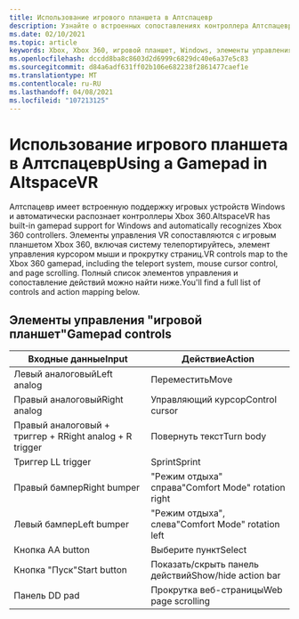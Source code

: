 ```yaml
---
title: Использование игрового планшета в Алтспацевр
description: Узнайте о встроенных сопоставлениях контроллера Алтспацевр для контроллеров Xbox 360 и игровой планшета.
ms.date: 02/10/2021
ms.topic: article
keywords: Xbox, Xbox 360, игровой планшет, Windows, элементы управления
ms.openlocfilehash: dccdd8ba8c8603d2d6999c6829dc40e6a37e5c83
ms.sourcegitcommit: d84a6adf631ff02b106e682238f2861477caef1e
ms.translationtype: MT
ms.contentlocale: ru-RU
ms.lasthandoff: 04/08/2021
ms.locfileid: "107213125"
---
```

# <a name="using-a-gamepad-in-altspacevr"></a><span data-ttu-id="de93a-104">Использование игрового планшета в Алтспацевр</span><span class="sxs-lookup"><span data-stu-id="de93a-104">Using a Gamepad in AltspaceVR</span></span>

<span data-ttu-id="de93a-105">Алтспацевр имеет встроенную поддержку игровых устройств Windows и автоматически распознает контроллеры Xbox 360.</span><span class="sxs-lookup"><span data-stu-id="de93a-105">AltspaceVR has built-in gamepad support for Windows and automatically recognizes Xbox 360 controllers.</span></span> <span data-ttu-id="de93a-106">Элементы управления VR сопоставляются с игровым планшетом Xbox 360, включая систему телепортируйтесь, элемент управления курсором мыши и прокрутку страниц.</span><span class="sxs-lookup"><span data-stu-id="de93a-106">VR controls map to the Xbox 360 gamepad, including the teleport system, mouse cursor control, and page scrolling.</span></span> <span data-ttu-id="de93a-107">Полный список элементов управления и сопоставление действий можно найти ниже.</span><span class="sxs-lookup"><span data-stu-id="de93a-107">You'll find a full list of controls and action mapping below.</span></span>

## <a name="gamepad-controls"></a><span data-ttu-id="de93a-108">Элементы управления "игровой планшет"</span><span class="sxs-lookup"><span data-stu-id="de93a-108">Gamepad controls</span></span>

| <span data-ttu-id="de93a-109">Входные данные</span><span class="sxs-lookup"><span data-stu-id="de93a-109">Input</span></span> | <span data-ttu-id="de93a-110">Действие</span><span class="sxs-lookup"><span data-stu-id="de93a-110">Action</span></span> |
|---|---|
| <span data-ttu-id="de93a-111">Левый аналоговый</span><span class="sxs-lookup"><span data-stu-id="de93a-111">Left analog</span></span> | <span data-ttu-id="de93a-112">Переместить</span><span class="sxs-lookup"><span data-stu-id="de93a-112">Move</span></span> |
| <span data-ttu-id="de93a-113">Правый аналоговый</span><span class="sxs-lookup"><span data-stu-id="de93a-113">Right analog</span></span> | <span data-ttu-id="de93a-114">Управляющий курсор</span><span class="sxs-lookup"><span data-stu-id="de93a-114">Control cursor</span></span> |
| <span data-ttu-id="de93a-115">Правый аналоговый + триггер + R</span><span class="sxs-lookup"><span data-stu-id="de93a-115">Right analog + R trigger</span></span> | <span data-ttu-id="de93a-116">Повернуть текст</span><span class="sxs-lookup"><span data-stu-id="de93a-116">Turn body</span></span> |
| <span data-ttu-id="de93a-117">Триггер L</span><span class="sxs-lookup"><span data-stu-id="de93a-117">L trigger</span></span> | <span data-ttu-id="de93a-118">Sprint</span><span class="sxs-lookup"><span data-stu-id="de93a-118">Sprint</span></span> |
| <span data-ttu-id="de93a-119">Правый бампер</span><span class="sxs-lookup"><span data-stu-id="de93a-119">Right bumper</span></span> | <span data-ttu-id="de93a-120">"Режим отдыха" справа</span><span class="sxs-lookup"><span data-stu-id="de93a-120">"Comfort Mode" rotation right</span></span> |
| <span data-ttu-id="de93a-121">Левый бампер</span><span class="sxs-lookup"><span data-stu-id="de93a-121">Left bumper</span></span> | <span data-ttu-id="de93a-122">"Режим отдыха", слева</span><span class="sxs-lookup"><span data-stu-id="de93a-122">"Comfort Mode" rotation left</span></span> |
| <span data-ttu-id="de93a-123">Кнопка A</span><span class="sxs-lookup"><span data-stu-id="de93a-123">A button</span></span> | <span data-ttu-id="de93a-124">Выберите пункт</span><span class="sxs-lookup"><span data-stu-id="de93a-124">Select</span></span> |
| <span data-ttu-id="de93a-125">Кнопка "Пуск"</span><span class="sxs-lookup"><span data-stu-id="de93a-125">Start button</span></span> | <span data-ttu-id="de93a-126">Показать/скрыть панель действий</span><span class="sxs-lookup"><span data-stu-id="de93a-126">Show/hide action bar</span></span> |
| <span data-ttu-id="de93a-127">Панель D</span><span class="sxs-lookup"><span data-stu-id="de93a-127">D pad</span></span> | <span data-ttu-id="de93a-128">Прокрутка веб-страницы</span><span class="sxs-lookup"><span data-stu-id="de93a-128">Web page scrolling</span></span> |